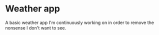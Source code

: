 # Weather app
A basic weather app I'm continuously working on in order to remove the nonsense I don't want to see.